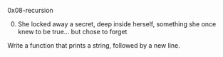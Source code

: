 0x08-recursion

0. She locked away a secret, deep inside herself, something she once knew to be true... but chose to forget

Write a function that prints a string, followed by a new line.
